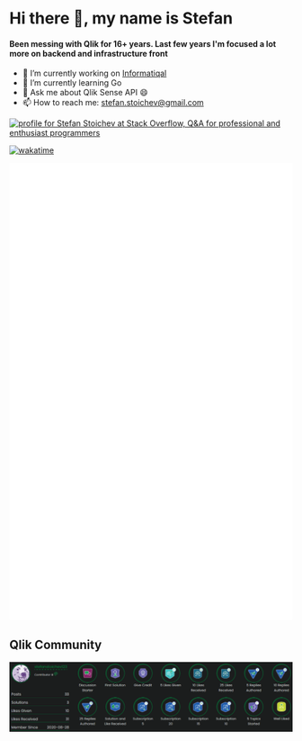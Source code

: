 # Hi there 👋, my name is Stefan

#### Been messing with Qlik for 16+ years. Last few years I'm focused a lot more on backend and infrastructure front

- 🔭 I’m currently working on [Informatiqal](https://github.com/Informatiqal)
- 🌱 I’m currently learning Go
- 💬 Ask me about Qlik Sense API 😄
- 📫 How to reach me: stefan.stoichev@gmail.com

<a href="https://stackoverflow.com/users/159365/stefan-stoichev"><img src="https://stackoverflow.com/users/flair/159365.png" width="208" height="58" alt="profile for Stefan Stoichev at Stack Overflow, Q&amp;A for professional and enthusiast programmers" title="profile for Stefan Stoichev at Stack Overflow, Q&amp;A for professional and enthusiast programmers"></a>

[![wakatime](https://wakatime.com/badge/user/f32b4c1e-ead8-4c15-a6a1-9f20f336416d.svg)](https://wakatime.com/@f32b4c1e-ead8-4c15-a6a1-9f20f336416d)

![Metrics](metrics.plugin.wakatime.svg)

## Qlik Community

![Qlik Community](qlik-communnity-badges.png)
